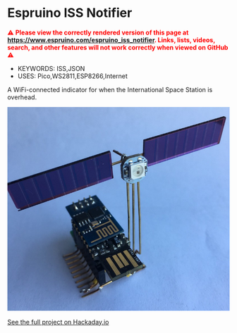 <!--- Copyright (c) 2019 Gordon Williams, Pur3 Ltd. See the file LICENSE for copying permission. -->
Espruino ISS Notifier
=====================

<span style="color:red">:warning: **Please view the correctly rendered version of this page at https://www.espruino.com/espruino_iss_notifier. Links, lists, videos, search, and other features will not work correctly when viewed on GitHub** :warning:</span>

* KEYWORDS: ISS,JSON
* USES: Pico,WS2811,ESP8266,Internet

A WiFi-connected indicator for when the International Space Station is overhead.

![](espruino_iss_notifier.jpg)

[See the full project on Hackaday.io](https://hackaday.io/project/165596-espruino-iss-notifier)

